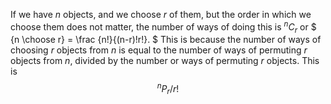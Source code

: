 If we have $n$ objects, and we choose $r$ of them, but the order in
which we choose them does not matter, the number of ways of doing this
is $^{n}C_{r}$ or $ {n \choose r} = \frac {n!}{(n-r)!r!}. $ This is
because the number of ways of choosing $r$ objects from $n$ is equal to
the number of ways of permuting $r$ objects from $n$, divided by the
number or ways of permuting $r$ objects. This is $$^{n}P_{r}/r!$$
